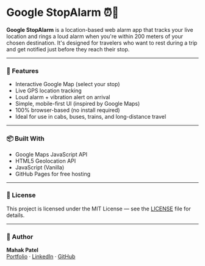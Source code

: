 # Google StopAlarm ⏰📍

**Google StopAlarm** is a location-based web alarm app that tracks your live location and rings a loud alarm when you're within 200 meters of your chosen destination. It's designed for travelers who want to rest during a trip and get notified just before they reach their stop.

---

### 🚀 Features
- Interactive Google Map (select your stop)
- Live GPS location tracking
- Loud alarm + vibration alert on arrival
- Simple, mobile-first UI (inspired by Google Maps)
- 100% browser-based (no install required)
- Ideal for use in cabs, buses, trains, and long-distance travel

---

### 📦 Built With
- Google Maps JavaScript API
- HTML5 Geolocation API
- JavaScript (Vanilla)
- GitHub Pages for free hosting

---

### 📄 License
This project is licensed under the MIT License — see the [LICENSE](LICENSE) file for details.

---

### 👤 Author
**Mahak Patel**  
[Portfolio](https://mahak-patel.vercel.app/) · [LinkedIn](https://www.linkedin.com/in/mahakpatel-uiux/) · [GitHub](https://github.com/Oyemahak)
